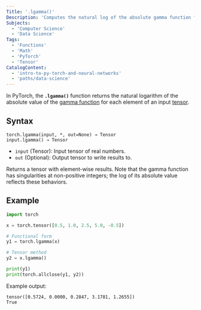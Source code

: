 ```yaml
---
Title: '.lgamma()'
Description: 'Computes the natural log of the absolute gamma function for each tensor element.'
Subjects:
  - 'Computer Science'
  - 'Data Science'
Tags:
  - 'Functions'
  - 'Math'
  - 'PyTorch'
  - 'Tensor'
CatalogContent:
  - 'intro-to-py-torch-and-neural-networks'
  - 'paths/data-science'
---
```


In PyTorch, the **`.lgamma()`** function returns the natural logarithm of the absolute value of the [gamma function](https://en.wikipedia.org/wiki/Gamma_function) for each element of an input [tensor](https://www.codecademy.com/resources/docs/pytorch/tensors).

## Syntax

```pseudo
torch.lgamma(input, *, out=None) → Tensor
input.lgamma() → Tensor
```

- `input` (Tensor): Input tensor of real numbers.
- `out` (Optional): Output tensor to write results to.

Returns a tensor with element-wise results. Note that the gamma function has singularities at non-positive integers; the log of its absolute value reflects these behaviors.

## Example

```py
import torch

x = torch.tensor([0.5, 1.0, 2.5, 5.0, -0.5])

# Functional form
y1 = torch.lgamma(x)

# Tensor method
y2 = x.lgamma()

print(y1)
print(torch.allclose(y1, y2))
```

Example output:

```shell
tensor([0.5724, 0.0000, 0.2847, 3.1781, 1.2655])
True
```
